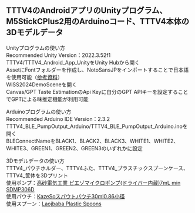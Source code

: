 TTTV4のAndroidアプリのUnityプログラム、M5StickCPlus2用のArduinoコード、TTTV4本体の3Dモデルデータ
---
Unityプログラムの使い方<br>
Recommended Unity Version：2022.3.52f1<br>
TTTV4/TTTV4_Android_App_UnityをUnity Hubから開く<br>
AssetにFontフォルダーを作成し、NotoSansJPをインポートすることで日本語を使用可能（[参考資料](https://zenn.dev/kametani256/articles/63c083ab318136)）<br>
WISS2024DemoSceneを開く<br>
Canvas/GPT Taste EstimationのApi Keyに自分のGPT APIキーを設定することでGPTによる味推定機能が利用可能

Arduinoプログラムの使い方<br>
Recommended Arduino IDE Version：2.3.2<br>
TTTV4_BLE_PumpOutput_Arduino/TTTV4_BLE_PumpOutput_Arduino.inoを開く<br>
BLEConnectNameをBLACK1、BLACK2、BLACK3、WHITE1、WHITE2、WHITE3、GREEN1、GREEN2、GREEN3のいずれかに設定<br>

3Dモデルデータの使い方<br>
TTTV4_パウチホルダー、TTTV4ふた、TTTV4_プラスチックスプーンケース、TTTV4_筐体を3Dプリント<br>
使用ポンプ：[高砂電気工業 ピエゾマイクロポンプ(ドライバー内蔵)7mL min SDMP306D](https://takasago-elec.co.jp/products/p11780/)<br>
使用パウチ：[KazeSoスパウトパウチ30ml0.86小径](https://www.amazon.co.jp/dp/B0DMKWRMSN?ref=cm_sw_r_cp_ud_dp_JGTG1NZAKXRYS2JJY3T7&ref_=cm_sw_r_cp_ud_dp_JGTG1NZAKXRYS2JJY3T7&social_share=cm_sw_r_cp_ud_dp_JGTG1NZAKXRYS2JJY3T7&newOGT=1&th=1)<br>
使用スプーン：[Laojbaba Plastic Spoons](https://www.amazon.co.jp/dp/B08KW8V5BR?ref=cm_sw_r_cp_ud_dp_F7YJ4J15MDQESC2S1W57_1&ref_=cm_sw_r_cp_ud_dp_F7YJ4J15MDQESC2S1W57_1&social_share=cm_sw_r_cp_ud_dp_F7YJ4J15MDQESC2S1W57_1&skipTwisterOG=1&th=1)
